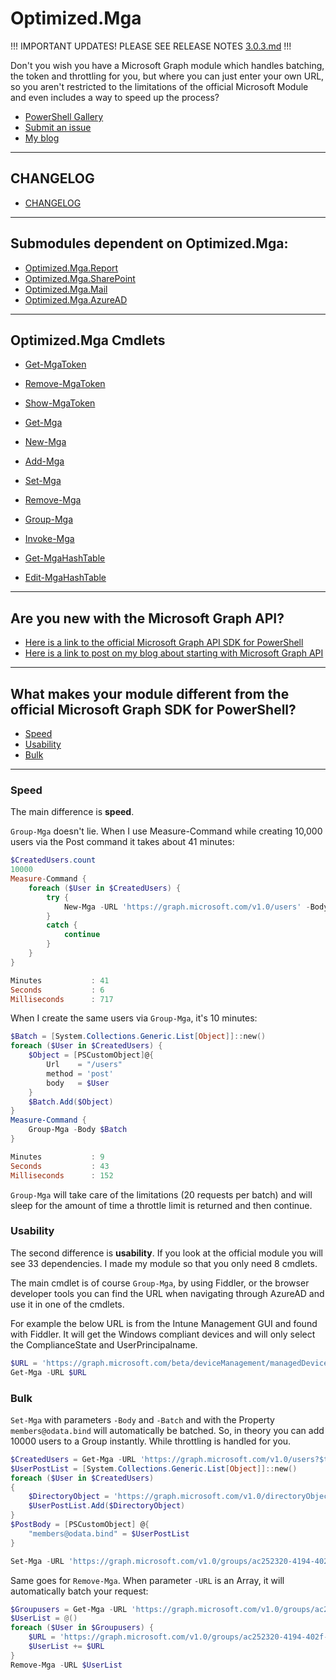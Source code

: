 # Optimized.Mga
!!! IMPORTANT UPDATES! PLEASE SEE RELEASE NOTES [3.0.3.md](./CHANGELOG.md) !!!

Don't you wish you have a Microsoft Graph module which handles batching, the token and throttling for you, but where you can just enter your own URL, so you aren't restricted to the limitations of the official Microsoft Module and even includes a way to speed up the process?

* [PowerShell Gallery](https://www.powershellgallery.com/packages/Optimized.Mga)
* [Submit an issue](https://github.com/baswijdenes/Optimized.Mga/issues)
* [My blog](https://baswijdenes.com/)

---
## CHANGELOG
* [CHANGELOG](./CHANGELOG.md)

---
## Submodules dependent on Optimized.Mga:
- [Optimized.Mga.Report](https://github.com/baswijdenes/Optimized.Mga.Report)
- [Optimized.Mga.SharePoint](https://github.com/baswijdenes/Optimized.Mga.SharePoint)
- [Optimized.Mga.Mail](https://github.com/baswijdenes/Optimized.Mga.Mail)
- [Optimized.Mga.AzureAD](https://github.com/baswijdenes/Optimized.Mga.AzureAD)

---
## Optimized.Mga Cmdlets

* [Get-MgaToken](./docs/Get-MgaToken.md)
* [Remove-MgaToken](./docs/Remove-MgaToken.md)
* [Show-MgaToken](./docs/Show-MgaToken.md)
  
* [Get-Mga](./docs/Get-Mga.md)
* [New-Mga](./docs/New-Mga.md)
* [Add-Mga](./docs/Add-Mga.md)
* [Set-Mga](./docs/Set-Mga.md)
* [Remove-Mga](./docs/Remove-Mga.md)

* [Group-Mga](./docs/Group-Mga.md)
* [Invoke-Mga](./docs/Invoke-Mga.md)

* [Get-MgaHashTable](./docs/Get-MgaHashTable.md)
* [Edit-MgaHashTable](./docs/Edit-MgaHashTable.md)

---
## Are you new with the Microsoft Graph API? 
* [Here is a link to the official Microsoft Graph API SDK for PowerShell](https://docs.microsoft.com/en-us/graph/powershell/get-started)
* [Here is a link to post on my blog about starting with Microsoft Graph API](https://bwit.blog/how-to-start-with-microsoft-graph-in-powershell/)

---
## What makes your module different from the official Microsoft Graph SDK for PowerShell?
* [Speed](#Speed)
* [Usability](#Usability)
* [Bulk](#Bulk)

---
### Speed
The main difference is **speed**.

`Group-Mga` doesn't lie.
When I use Measure-Command while creating 10,000 users via the Post command it takes about 41 minutes:

```PowerShell
$CreatedUsers.count
10000
Measure-Command {
    foreach ($User in $CreatedUsers) {
        try {
            New-Mga -URL 'https://graph.microsoft.com/v1.0/users' -Body $User
        }
        catch {
            continue
        }
    }
}

Minutes           : 41
Seconds           : 6
Milliseconds      : 717
```
When I create the same users via `Group-Mga`, it's 10 minutes:
```PowerShell
$Batch = [System.Collections.Generic.List[Object]]::new()
foreach ($User in $CreatedUsers) {
    $Object = [PSCustomObject]@{
        Url    = "/users"
        method = 'post'
        body   = $User
    }
    $Batch.Add($Object)
}
Measure-Command {
    Group-Mga -Body $Batch
}

Minutes           : 9
Seconds           : 43
Milliseconds      : 152
```

`Group-Mga` will take care of the limitations (20 requests per batch) and will sleep for the amount of time a throttle limit is returned and then continue.

### Usability
The second difference is **usability**.
If you look at the official module you will see 33 dependencies.
I made my module so that you only need 8 cmdlets.

The main cmdlet is of course `Group-Mga`, by using Fiddler, or the browser developer tools you can find the URL when navigating through AzureAD and use it in one of the cmdlets. 

For example the below URL is from the Intune Management GUI and found with Fiddler. It will get the Windows compliant devices and will only select the ComplianceState and UserPrincipalname.
```powershell
$URL = 'https://graph.microsoft.com/beta/deviceManagement/managedDevices?$filter={0}&$top=999&$select=userPrincipalName,complianceState' -f "complianceState%20eq%20'Compliant'%20and%20operatingSystem%20eq%20'Windows'"
Get-Mga -URL $URL
```

### Bulk
`Set-Mga` with parameters `-Body` and `-Batch` and with the Property `members@odata.bind` will automatically be batched. So, in theory you can add 10000 users to a Group instantly. While throttling is handled for you.
```PowerShell
$CreatedUsers = Get-Mga -URL 'https://graph.microsoft.com/v1.0/users?$top=999'
$UserPostList = [System.Collections.Generic.List[Object]]::new() 
foreach ($User in $CreatedUsers)
{
    $DirectoryObject = 'https://graph.microsoft.com/v1.0/directoryObjects/{0}' -f $User.id
    $UserPostList.Add($DirectoryObject)
}
$PostBody = [PSCustomObject] @{
    "members@odata.bind" = $UserPostList
}

Set-Mga -URL 'https://graph.microsoft.com/v1.0/groups/ac252320-4194-402f-8182-2d14e4a2db5c' -Body $PostBody -Verbose
```

Same goes for `Remove-Mga`. When parameter `-URL` is an Array, it will automatically batch your request:
```PowerShell
$Groupusers = Get-Mga -URL 'https://graph.microsoft.com/v1.0/groups/ac252320-4194-402f-8182-2d14e4a2db5c/members'
$UserList = @()
foreach ($User in $Groupusers) {
    $URL = 'https://graph.microsoft.com/v1.0/groups/ac252320-4194-402f-8182-2d14e4a2db5c/members/{0}/$ref' -f $User.Id
    $UserList += $URL
}
Remove-Mga -URL $UserList
```